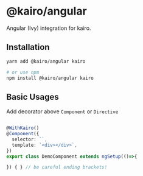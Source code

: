 # @kairo/angular

Angular (Ivy) integration for kairo.

## Installation

```sh
yarn add @kairo/angular kairo

# or use npm
npm install @kairo/angular kairo
```

## Basic Usages

Add decorator above `Component` or `Directive`

```ts

@WithKairo()
@Component({
  selector: ``,
  template: `<div></div>`,
})
export class DemoComponent extends ngSetup(()=>{

}) { } // be careful ending brackets!
```

